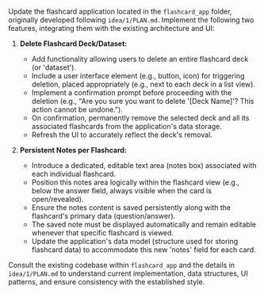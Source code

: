 Update the flashcard application located in the `flashcard_app` folder, originally developed following `idea/1/PLAN.md`. Implement the following two features, integrating them with the existing architecture and UI:

1.  **Delete Flashcard Deck/Dataset:**
    *   Add functionality allowing users to delete an entire flashcard deck (or 'dataset').
    *   Include a user interface element (e.g., button, icon) for triggering deletion, placed appropriately (e.g., next to each deck in a list view).
    *   Implement a confirmation prompt before proceeding with the deletion (e.g., "Are you sure you want to delete '[Deck Name]'? This action cannot be undone.").
    *   On confirmation, permanently remove the selected deck and all its associated flashcards from the application's data storage.
    *   Refresh the UI to accurately reflect the deck's removal.

2.  **Persistent Notes per Flashcard:**
    *   Introduce a dedicated, editable text area (notes box) associated with each individual flashcard.
    *   Position this notes area logically within the flashcard view (e.g., below the answer field, always visible when the card is open/revealed).
    *   Ensure the notes content is saved persistently along with the flashcard's primary data (question/answer).
    *   The saved note must be displayed automatically and remain editable whenever that specific flashcard is viewed.
    *   Update the application's data model (structure used for storing flashcard data) to accommodate this new 'notes' field for each card.

Consult the existing codebase within `flashcard_app` and the details in `idea/1/PLAN.md` to understand current implementation, data structures, UI patterns, and ensure consistency with the established style.